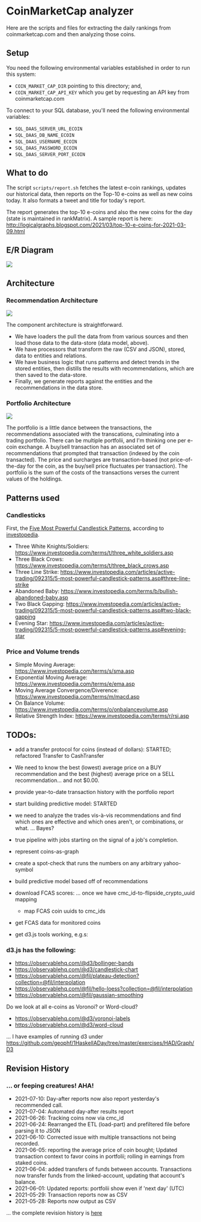 # CoinMarketCap analyzer

Here are the scripts and files for extracting the daily rankings from
coinmarketcap.com and then analyzing those coins.

## Setup

You need the following environmental variables established in order to run
this system:

* `COIN_MARKET_CAP_DIR` pointing to this directory; and,
* `COIN_MARKET_CAP_API_KEY` which you get by requesting an API key from 
coinmarketcap.com

To connect to your SQL database, you'll need the following environmental 
variables:

* `SQL_DAAS_SERVER_URL_ECOIN`
* `SQL_DAAS_DB_NAME_ECOIN`
* `SQL_DAAS_USERNAME_ECOIN`
* `SQL_DAAS_PASSWORD_ECOIN`
* `SQL_DAAS_SERVER_PORT_ECOIN`

## What to do

The script `scripts/report.sh` fetches the latest e-coin rankings, updates
our historical data, then reports on the Top-10 e-coins as well as new coins
today. It also formats a tweet and title for today's report.

The report generates the top-10 e-coins and also the new coins for the day
(state is maintained in rankMatrix). A sample report is here:
http://logicalgraphs.blogspot.com/2021/03/top-10-e-coins-for-2021-03-09.html

## E/R Diagram

<img src="src/CryptoCoin/CoinMarketCap/ETL/imgs/e-coin-erd.png"/>

## Architecture
### Recommendation Architecture

<img src="src/CryptoCoin/CoinMarketCap/design/ecoins.png"/>

The component architecture is straightforward. 

* We have loaders the pull the data from from various sources and then load 
those data to the data-store (data model, above). 
* We have processors that transform the raw (CSV and JSON), stored, data to 
entities and relations.
* We have business logic that runs patterns and detect trends in the stored
entities, then distills the results with recommendations, which are then saved
to the data-store.
* Finally, we generate reports against the entities and the recommendations
in the data store.

### Portfolio Architecture

<img src="/src/CryptoCoin/CoinMarketCap/design/portfolio.png"/>

The portfolio is a little dance between the transactions, the recommendations
associated with the transcations, culminating into a trading portfolio. There
can be multiple portfolii, and I'm thinking one per e-coin exchange. A buy/sell
transaction has an associated set of recommendations that prompted that 
transaction (indexed by the coin transacted). The price and surcharges are
transaction-based (not price-of-the-day for the coin, as the buy/sell price
fluctuates per transaction). The portfolio is the sum of the costs of the 
transactions verses the current values of the holdings.

## Patterns used

### Candlesticks

First, the [Five Most Powerful Candlestick Patterns](https://www.investopedia.com/articles/active-trading/092315/5-most-powerful-candlestick-patterns.asp), according to [investopedia](https://www.investopedia.com/).

* Three White Knights/Soldiers: https://www.investopedia.com/terms/t/three_white_soldiers.asp
* Three Black Crows: https://www.investopedia.com/terms/t/three_black_crows.asp
* Three Line Strike: https://www.investopedia.com/articles/active-trading/092315/5-most-powerful-candlestick-patterns.asp#three-line-strike
* Abandoned Baby: https://www.investopedia.com/terms/b/bullish-abandoned-baby.asp
* Two Black Gapping: https://www.investopedia.com/articles/active-trading/092315/5-most-powerful-candlestick-patterns.asp#two-black-gapping
* Evening Star: https://www.investopedia.com/articles/active-trading/092315/5-most-powerful-candlestick-patterns.asp#evening-star

### Price and Volume trends

* Simple Moving Average: https://www.investopedia.com/terms/s/sma.asp
* Exponential Moving Average: https://www.investopedia.com/terms/e/ema.asp
* Moving Average Convergence/Diverence: https://www.investopedia.com/terms/m/macd.asp
* On Balance Volume: https://www.investopedia.com/terms/o/onbalancevolume.asp
* Relative Strength Index: https://www.investopedia.com/terms/r/rsi.asp 

## TODOs:

* add a transfer protocol for coins (instead of dollars): STARTED; refactored
  Transfer to CashTransfer

* We need to know the best (lowest) average price on a BUY recommendation and
  the best (highest) average price on a SELL recommendation... and not $0.00.

* provide year-to-date transaction history with the portfolio report

* start building predictive model: STARTED

* we need to analyze the trades vis-à-vis recommendations and find which ones
are effective and which ones aren't, or combinations, or what. ... Bayes?

* true pipeline with jobs starting on the signal of a job's completion.

* represent coins-as-graph

* create a spot-check that runs the numbers on any arbitrary yahoo-symbol

* build predictive model based off of recommendations

* download FCAS scores: ... once we have cmc_id-to-flipside_crypto_uuid mapping
  * map FCAS coin uuids to cmc_ids

* get FCAS data for monitored coins

* get d3.js tools working, e.g.s:

### d3.js has the following:

* https://observablehq.com/@d3/bollinger-bands
* https://observablehq.com/@d3/candlestick-chart
* https://observablehq.com/@fil/plateau-detection?collection=@fil/interpolation
* https://observablehq.com/@fil/hello-loess?collection=@fil/interpolation
* https://observablehq.com/@fil/gaussian-smoothing

Do we look at all e-coins as Voronoi? or Word-cloud?

* https://observablehq.com/@d3/voronoi-labels
* https://observablehq.com/@d3/word-cloud

... I have examples of running d3 under 
https://github.com/geophf/1HaskellADay/tree/master/exercises/HAD/Graph/D3

## Revision History
### ... or feeping creatures! AHA!

* 2021-07-10: Day-after reports now also report yesterday's recommended call.
* 2021-07-04: Automated day-after results report
* 2021-06-26: Tracking coins now via cmc_id
* 2021-06-24: Rearranged the ETL (load-part) and prefiltered file before 
  parsing it to JSON
* 2021-06-10: Corrected issue with multiple transactions not being recorded.
* 2021-06-05: reporting the average price of coin bought; Updated transaction 
  context to favor coins in portfolii; rolling in earnings from staked coins.
* 2021-06-04: added transfers of funds between accounts. Transactions now 
  transfer funds from the linked-account, updating that account's balance.
* 2021-06-01: Updated reports: portfolii show even if 'next day' (UTC)
* 2021-05-29: Transaction reports now as CSV
* 2021-05-28: Reports now output as CSV

... the complete revision history is [here](HISTORY.md)
